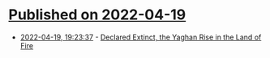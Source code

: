 # [Published on 2022-04-19](index.md)

* [2022-04-19, 19:23:37](https://news.ycombinator.com/item?id=31087676) - [Declared Extinct, the Yaghan Rise in the Land of Fire](https://hakaimagazine.com/features/declared-dead-the-yaghan-rise-in-the-land-of-fire/)
